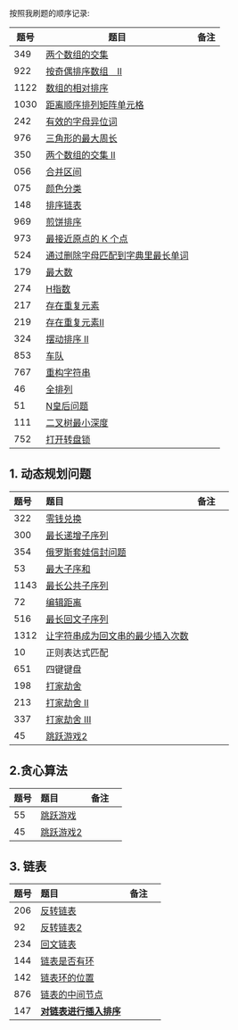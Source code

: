 按照我刷题的顺序记录:

|题号|题目|备注|
|---|---|---|
|349|[两个数组的交集](./349.go)||
|922|[按奇偶排序数组　II](./922.go)||
|1122|[数组的相对排序](./1122.go)||
|1030|[距离顺序排列矩阵单元格](./1030.go)||
|242|[有效的字母异位词](./242.go)||
|976|[三角形的最大周长](./976.go)||
|350|[两个数组的交集 II](./350.go)||
|056|[合并区间](./56.go)||
|075|[颜色分类](./75.go)||
|148|[排序链表](./148.go)||
|969|[煎饼排序](./969.go)||
|973|[最接近原点的 K 个点](./973.go)||
|524|[通过删除字母匹配到字典里最长单词](./524.go)||
|179|[最大数](./179.go)||
|274|[H指数](./274.go)||
|217|[存在重复元素](./217.go)||
|219|[存在重复元素Ⅱ](./219.go)||
|324|[摆动排序 II](./324.go)||
|853|[车队](./853.go)||
|767|[重构字符串](./767.go)||
|46|[全排列](./46.go)||
|51|[N皇后问题](./51.go)||
|111|[二叉树最小深度](./111.go)||
|752|[打开转盘锁](./752.go)||


## 1. 动态规划问题
| 题号  | 题目                    | 备注 |    |
|:-----|:-----------------------|:-----|:---|
| 322  | [零钱兑换](./322.go)          ||    |
| 300  | [最长递增子序列](./300.go)     ||    |
| 354  | [俄罗斯套娃信封问题](./354.go)  ||    |
| 53   | [最大子序和](./53.go)          ||    |
| 1143 | [最长公共子序列](./1143.go)    ||    |
| 72   | [编辑距离](./72.go)           ||    |
| 516  | [最长回文子序列](./516.go)     ||    |
| 1312 | [让字符串成为回文串的最少插入次数](./1312.go) ||    |
| 10   | 正则表达式匹配                 ||    |
| 651  | 四键键盘                      ||    |
| 198  | [打家劫舍](./198.go)     |     |    |
| 213  | [打家劫舍 II ](./213.go) |     |    |
| 337  | [打家劫舍 III](./337.go) |     |    |
| 45   | [跳跃游戏2](./45.go)     |     |    |

## 2.贪心算法
| 题号 | 题目                | 备注 |    |
|:----|:--------------------|:----|:---|
| 55  | [跳跃游戏](./55.go)       ||    |
| 45  | [跳跃游戏2](./45.go) |     |    |

## 3. 链表
| 题号 | 题目                | 备注 |    |
|:----|:--------------------|:----|:---|
| 206  | [反转链表](./206.go)       ||    |
| 92  | [反转链表2](./92.go)       ||    |
|234|[回文链表](./234.go)|
|144|[链表是否有环](./144.go)||
|142|[链表环的位置](./142.go)||
|876|[链表的中间节点](./876.go)||
|147|[**对链表进行插入排序**](./147.go)||